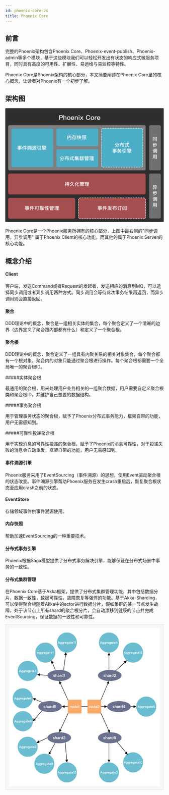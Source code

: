 ```yaml
---
id: phoenix-core-2x
title: Phoenix Core
---
```


## 前言

完整的Phoenix架构包含Phoenix Core、Phoenix-event-publish、Phoenix-admin等多个模块，基于这些模块我们可以轻松开发出有状态的响应式微服务项目，同时具有高度的可用性、扩展性、易运维与易监控等特性。

Phoenix Core是Phoenix架构的核心部分，本文简要阐述在Phoenix Core里的核心概念，让读者对Phoenix有一个初步了解。



## 架构图

![image-20200414171508602](../../assets/phoenix2.x/phoenix-admin/image-20200414171508602.png)



Phoenix Core是一个Phoenix服务所拥有的核心部分，上图中最右侧的"同步调用，异步调用" 属于Phoenix Client的核心功能，而其他的属于Phoenix Server的核心功能。



## 概念介绍

#### Client

客户端，发送Command或者Request的发起者，发送相应的消息到MQ，可以选择同步调用或者异步调用两种方式。同步调用会等待此次事务结果再返回，而异步调用则会直接返回。

#### 聚合

DDD理论中的概念，聚合是一组相关实体的集合，每个聚合定义了一个清晰的边界（边界定义了聚合跟内部都有什么）和定义了一个聚合根。

#### 聚合根

DDD理论中的概念，聚合定义了一组具有内聚关系的相关对象集合，每个聚合都有一个根对象，聚合内的对象只能通过聚合根进行操作。每个聚合根都需要一个全局唯一的聚合根ID。

#####实体聚合根

最通用的聚合根，用来处理用户业务相关的一组聚合数据，用户需要自定义聚合根类和聚合根ID，并维护自己想要的数据结构。

#####事务聚合根

用于管理事务状态的聚合根，赋予了Phoenix分布式事务能力，框架自带的功能，用户无需感知到。

#####可靠性投递聚合根

用于实现消息的可靠性投递的聚合根，赋予了Phoenix的消息可靠性，对于投递失败的消息会自动重发，框架自带的功能，用户无需感知到。

#### 事件溯源引擎

Phoenix服务采用了EventSourcing（事件溯源）的思想，使用Event驱动聚合根的状态改变。事件溯源引擎帮助Phoenix服务在发生crash重启后，恢复聚合根状态至应用crash之前的状态。

#### EventStore

存储领域事件供事件溯源使用。

#### 内存快照

帮助加速EventSourcing的一种重要技术。

#### 分布式事务引擎

Phoenix根据Saga模型提供了分布式事务解决引擎，能够保证在分布式场景中事务的一致性。

#### 分布式集群管理

在Phoenix Core基于Akka框架，提供了分布式集群管理功能，其中包括数据分片，数据一致性，数据可靠性，故障恢复等强悍的功能。基于Akka-Sharding，可以使得聚合根随着Akka中的actor进行数据分片，假如集群的某一节点发生故障，处于该节点上所有shard的聚合根分片，会自动漂移到健康的节点并完成EventSourcing，保证数据的一致性和可靠性。

![show](../../assets/phoenix2.x/phoenix/white/scale-up-001.png)